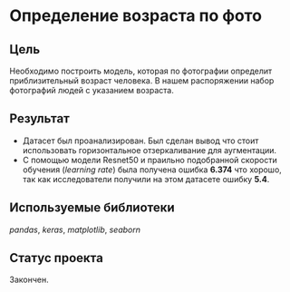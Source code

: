 # Определение возраста по фото


## Цель

Необходимо построить модель, которая по фотографии определит приблизительный возраст человека. В нашем распоряжении набор фотографий людей с указанием возраста.

## Результат

* Датасет был проанализирован. Был сделан вывод что стоит использовать горизонтальное отзеркаливание для аугментации.
* С помощью модели Resnet50 и праильно подобранной скорости обучения (*learning rate*) была получена ошибка **6.374** что хорошо, так как исследователи получили на этом датасете ошибку **5.4**.

## Используемые библиотеки
*pandas*, *keras*, *matplotlib*, *seaborn*

## Статус проекта

Закончен.